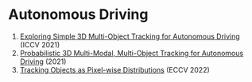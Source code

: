 # Autonomous Driving
1. [Exploring Simple 3D Multi-Object Tracking for Autonomous Driving](https://arxiv.org/abs/2108.10312) (ICCV 2021)
2. [Probabilistic 3D Multi-Modal, Multi-Object Tracking for Autonomous Driving](https://arxiv.org/abs/2012.13755) (2021)
3. [Tracking Objects as Pixel-wise Distributions](https://arxiv.org/abs/2207.05518) (ECCV 2022)
